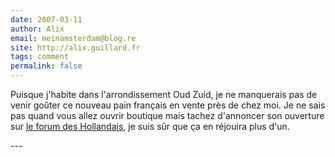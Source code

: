 ```yaml
---
date: 2007-03-11
author: Alix
email: meinamsterdam@blog.re
site: http://alix.guillard.fr
tags: comment
permalink: false
---
```


<p>
Puisque j'habite dans l'arrondissement Oud Zuid, je ne manquerais pas de venir goûter ce nouveau pain français en vente près de chez moi. Je ne sais pas quand vous allez ouvrir boutique mais tachez d'annoncer son ouverture sur <a href="http://blog.re/me-in-amsterdam/index.php/le-forum-des-hollandais">le forum des Hollandais</a>, je suis sûr que ça en réjouira plus d'un.
</p>
---